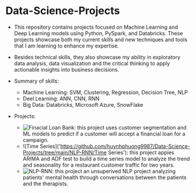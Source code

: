 # Data-Science-Projects

- This repository contains projects focused on Machine Learning and Deep Learning models using Python, PySpark, and Databricks. These projects showcase both my current skills and new techniques and tools that I am learning to enhance my expertise.
- Besides technical skills, they also showcase my ability in exploratory data analysis, data visualization and the critical thinking to apply actionable insights into business decisions.

- Summary of skills:
  - Machine Learning: SVM, Clustering, Regression, Decision Tree, NLP
  - Deel Learning: ANN, CNN, RNN
  - Big Data: Databricks, Microsoft Azure, SnowFlake

 - Projects:
    - ![Finacial Loan Bank](https://github.com/huynhphuong9987/Data-Science-Projects/tree/main/Financial_Bank_PersonalLoan): this project uses customer segmentation and ML models to predict if a customer will accept a financial loan for a campaign.
    - ![Time Series]('https://github.com/huynhphuong9987/Data-Science-Projects/tree/main/NLP-RNN/Time Series'): this project appies ARIMA and ADF test to build a time series model to analyze the trend and seasonality for a restaurant customer traffic for two years. 
    - ![NLP-RNN](https://github.com/huynhphuong9987/Data-Science-Projects/tree/main/NLP-RNN): this project an unsuperived NLP project analyzing patients' mental health through conversations between the patients and the therapists.
